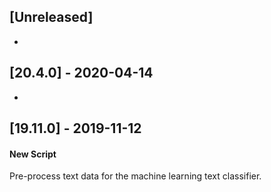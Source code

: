 ## [Unreleased]
-


## [20.4.0] - 2020-04-14
-


## [19.11.0] - 2019-11-12
#### New Script
Pre-process text data for the machine learning text classifier.